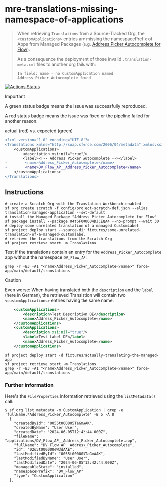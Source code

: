 # mre-translations-missing-namespace-of-applications

> When retrieving `Translations` from a Source-Tracked Org, the `<customApplications>` entries are missing the namespacePrefix of Apps from Managed Packages (e.g. [Address Picker Autocomplete for Flow](https://appexchange.salesforce.com/appxListingDetail?listingId=a0N3A00000FKAgjUAH)).
>
> As a consequence the deployment of those invalid `.translation-meta.xml` files to another org fails with:
>
> `In field: name - no CustomApplication named Address_Picker_Autocomplete found`

[![Actions Status](https://github.com/mdapi-issues/mre-translations-missing-namespace-of-applications/actions/workflows/default.yml/badge.svg?branch=main)](https://github.com/mdapi-issues/mre-translations-missing-namespace-of-applications/actions?query=branch:main)

> [!IMPORTANT]
> A green status badge means the issue was successfully reproduced.
>
> A red status badge means the issue was fixed or the pipeline failed for another reason.

actual (red) vs. expected (green)

```diff
<?xml version="1.0" encoding="UTF-8"?>
<Translations xmlns="http://soap.sforce.com/2006/04/metadata" xmlns:xsi="http://www.w3.org/2001/XMLSchema-instance">
    <customApplications>
        <description xsi:nil="true"/>
        <label><!-- Address Picker Autocomplete --></label>
-        <name>Address_Picker_Autocomplete</name>
+        <name>DV_Flow_AP__Address_Picker_Autocomplete</name>
    </customApplications>
</Translations>
```

## Instructions

```console
# create a Scratch Org with the Translation Workbench enabled
sf org create scratch -f config/project-scratch-def.json --alias translation-managed-application --set-default
# install the Managed Package "Address Picker Autocomplete for Flow"
sf package install --package 04t6F000004DJCEQA4 --no-prompt --wait 30
# deploy some unrelated translation of a managed CustomLabel
sf project deploy start --source-dir fixtures/some-unrelated-translation-of-a-managed-customlabel
# retrieve the translations from the Scratch Org
sf project retrieve start -m Translations
```

Test if the translations contain an entry for the `Address_Picker_Autocomplete` app without the namespace `DV_Flow_AP`:

```console
grep -r -B3 -A1 "<name>Address_Picker_Autocomplete</name>" force-app/main/default/translations
```

> [!CAUTION]
>
> Even worse: When having translated both the `description` and the `label` (here in German), the retrieved Translation will contain two `<customApplications>` entries having the same name:

```xml
    <customApplications>
        <description>Test Description DE</description>
        <name>Address_Picker_Autocomplete</name>
    </customApplications>
    <customApplications>
        <description xsi:nil="true"/>
        <label>Test Label DE</label>
        <name>Address_Picker_Autocomplete</name>
    </customApplications>
```

```console
sf project deploy start -d fixtures/actually-translating-the-managed-app
sf project retrieve start -m Translations
grep -r -B3 -A1 "<name>Address_Picker_Autocomplete</name>" force-app/main/default/translations
```

### Further information

Here's the `FileProperties` information retrieved using the `listMetadata()` call:

```console
$ sf org list metadata -m CustomApplication | grep -e 'fullName.*Address_Picker_Autocomplete' -B 5 -A 8
  {
    "createdById": "0055t000005TaGmAAK",
    "createdByName": "User User",
    "createdDate": "2024-06-05T12:42:44.000Z",
    "fileName": "applications/DV_Flow_AP__Address_Picker_Autocomplete.app",
    "fullName": "DV_Flow_AP__Address_Picker_Autocomplete",
    "id": "02u5t000000eW3dAAE",
    "lastModifiedById": "0055t000005TaGmAAK",
    "lastModifiedByName": "User User",
    "lastModifiedDate": "2024-06-05T12:42:44.000Z",
    "manageableState": "installed",
    "namespacePrefix": "DV_Flow_AP",
    "type": "CustomApplication"
  },
```
